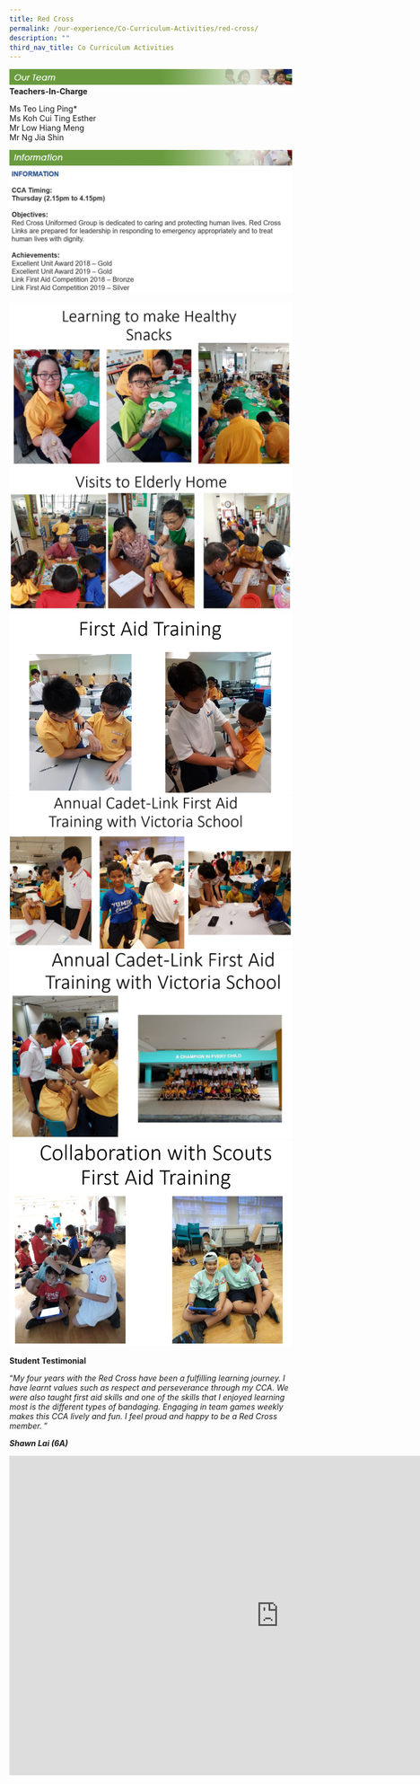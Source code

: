 ```yaml
---
title: Red Cross
permalink: /our-experience/Co-Curriculum-Activities/red-cross/
description: ""
third_nav_title: Co Curriculum Activities
---
```

![](/images/ourteam_redcross.png)
**Teachers-In-Charge**  
  
Ms Teo Ling Ping\*  
Ms Koh Cui Ting Esther  
Mr Low Hiang Meng  
Mr Ng Jia Shin

![](/images/information_redcross.png)
![](/images/Redcross2020a.jpeg)

![](/images/Redcross2020b.jpeg)
![](/images/Redcross2020c.jpeg)
![](/images/Redcross2020d.jpeg)
![](/images/Redcross2020e.jpeg)
![](/images/Redcross2020f.jpeg)
![](/images/Redcross2020g.jpeg)


**Student Testimonial**  

“_My four years with the Red Cross have been a fulfilling learning journey. I have learnt values such as respect and perseverance through my CCA. We were also taught first aid skills and one of the skills that I enjoyed learning most is the different types of bandaging. Engaging in team games weekly makes this CCA lively and fun. I feel proud and happy to be a Red Cross member._&nbsp;”  

**_Shawn Lai (6A)_**

<iframe allowfullscreen="true" height="569" width="960" frameborder="0" src="https://docs.google.com/presentation/d/e/2PACX-1vRTXIpjzep94UxELR93JM6VXvwHeQ88HkHyYepZiabHU0yl87jq9CatPyEI50I70uFA1h2qKqLbaOzy/embed?start=false&amp;loop=false&amp;delayms=3000"></iframe>